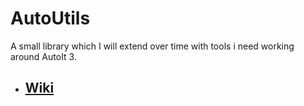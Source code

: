 # AutoUtils

A small library which I will extend over time with tools
i need working around AutoIt 3.

* ## [Wiki](https://github.com/Zvendson/AutoUtils/wiki)
